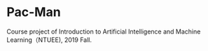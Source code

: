 # Pac-Man
Course project of Introduction to Artificial Intelligence and Machine Learning（NTUEE), 2019 Fall.

